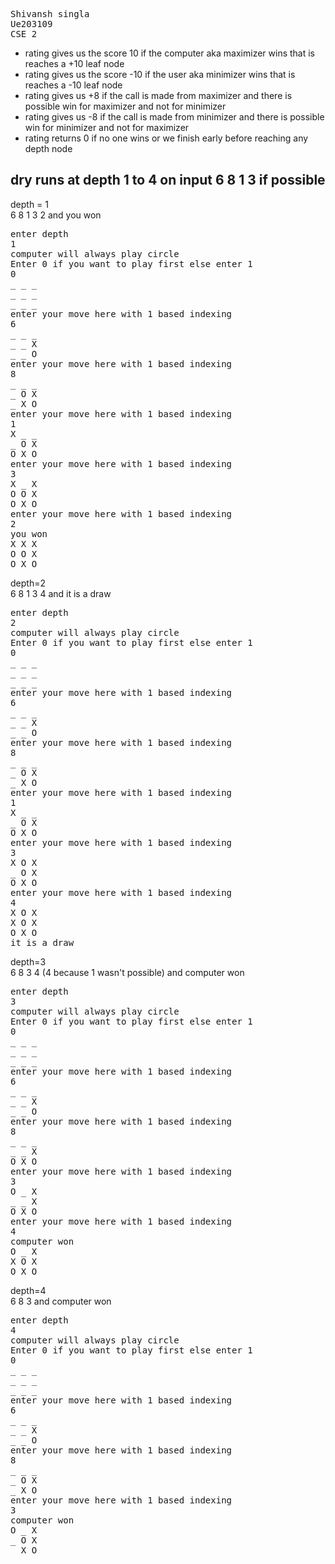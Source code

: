 <pre>
Shivansh singla
Ue203109
CSE 2
</pre>
<ul>
<li> rating gives us the score 10 if the computer aka maximizer wins that is reaches a +10 leaf node</li>
<li> rating gives us the score -10 if the user aka minimizer wins that is reaches a -10 leaf node</li>
<li> rating gives us +8 if the call is made from maximizer and there is possible win for maximizer and not for minimizer</li>
<li> rating gives us -8 if the call is made from minimizer and there is possible win for minimizer and not for maximizer</li>
<li> rating returns 0 if no one wins or we finish early before reaching any depth node </li>
</ul>

## dry runs at depth 1 to 4 on input 6 8 1 3 if possible
depth = 1<br>
6 8 1 3 2 and you won
<pre>
enter depth
1
computer will always play circle
Enter 0 if you want to play first else enter 1
0
_ _ _ 
_ _ _ 
_ _ _ 
enter your move here with 1 based indexing
6
_ _ _ 
_ _ X 
_ _ O 
enter your move here with 1 based indexing
8
_ _ _ 
_ O X 
_ X O 
enter your move here with 1 based indexing
1
X _ _ 
_ O X 
O X O 
enter your move here with 1 based indexing
3
X _ X 
O O X 
O X O 
enter your move here with 1 based indexing
2
you won
X X X 
O O X 
O X O 
</pre>
depth=2<br>
6 8 1 3 4 and it is a draw
<pre>
enter depth
2
computer will always play circle
Enter 0 if you want to play first else enter 1
0
_ _ _ 
_ _ _ 
_ _ _ 
enter your move here with 1 based indexing
6
_ _ _ 
_ _ X 
_ _ O 
enter your move here with 1 based indexing
8
_ _ _ 
_ O X 
_ X O 
enter your move here with 1 based indexing
1
X _ _ 
_ O X 
O X O 
enter your move here with 1 based indexing
3
X O X 
_ O X 
O X O 
enter your move here with 1 based indexing
4
X O X 
X O X 
O X O 
it is a draw
</pre>
depth=3<br>
6 8 3 4 (4 because 1 wasn't possible) and computer won
<pre>
enter depth
3
computer will always play circle
Enter 0 if you want to play first else enter 1
0
_ _ _ 
_ _ _ 
_ _ _ 
enter your move here with 1 based indexing
6
_ _ _ 
_ _ X 
_ _ O 
enter your move here with 1 based indexing
8
_ _ _ 
_ _ X 
O X O 
enter your move here with 1 based indexing
3
O _ X 
_ _ X 
O X O 
enter your move here with 1 based indexing
4
computer won
O _ X 
X O X 
O X O 
</pre>
depth=4<br>
6 8 3 and computer won
<pre>
enter depth
4
computer will always play circle
Enter 0 if you want to play first else enter 1
0
_ _ _ 
_ _ _ 
_ _ _ 
enter your move here with 1 based indexing
6
_ _ _ 
_ _ X 
_ _ O 
enter your move here with 1 based indexing
8
_ _ _ 
_ O X 
_ X O 
enter your move here with 1 based indexing
3
computer won
O _ X 
_ O X 
_ X O 
</pre>

